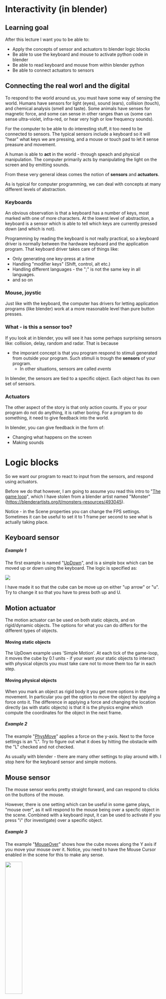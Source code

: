 # Interactivity (in blender)

## Learning goal
After this lecture I want you to be able to:

* Apply the concepts of sensor and actuators to blender logic blocks
* Be able to use the keyboard and mouse to activate python code in blender
* Be able to read keyboard and mouse from within blender python
* Be able to connect actuators to sensors

## Connecting the real worl and the digital
To respond to the world around us, you must have some way of sensing the world. Humans have sensors for light (eyes), sound (ears), collision (touch), and chemical analysis (smell and taste). Some animals have senses for magnetic force, and some can sense in other ranges than us (some can sense ultra-violet, infra-red, or hear very high or low frequency sounds).

For the computer to be able to do interesting stuff, it too need to be connected to sensors. The typical sensors include a keyboard so it will "hear" what keys we are pressing, and a mouse or touch pad to let it sense preasure and movement.

A human is able to **act** in the world - through speach and physical manipulation. The computer primarily acts by manipulating the light on the screen and by emitting sounds. 

From these very general ideas comes the notion of **sensors** and **actuators**.

As is typical for computer programming, we can deal with concepts at many different levels of abstraction.

### Keyboards
An obvious observation is that a keyboard has a number of keys, most marked with one of more characters. At the lowest level of abstraction, a keyboard is a sensor which is able to tell which keys are currently pressed down (and which is not).

Programming by reading the keyboard is not really practical, so a keyboard driver is normally between the hardware keyboard and the application program. That keyboard driver takes care of things like:

* Only generating one key-press at a time
* Handling "modifier keys" (Shift, control, alt etc.)
* Handling different languages - the ";" is not the same key in all languages.
* and so on

### Mouse, joystic
Just like with the keyboard, the computer has drivers for letting application programs (like blender) work at a more reasonable level than pure button presses.

### What - is this a sensor too?
If you look at in blender, you will see it has some perhaps surprising sensors like: collision, delay, random and radar. That is because

* the imporant concept is that you program respond to stimuli generated from outside your program. Such stimuli is trough the **sensors** of your program.
	* In other situations, sensors are called *events*

In blender, the sensors are tied to a specific object. Each object has its own set of sensors.

### Actuators
The other aspect of the story is that only action counts. If you or your program do not do anything, it is rather boring. For a program to do something, it need to give feedback into the world.

In blender, you can give feedback in the form of:

* Changing what happens on the screen
* Making sounds

# Logic blocks
So we want our program to react to input from the sensors, and respond using actuators.

Before we do that however, I am going to assume you read this intro to "[The game loop](BGEGuide-to-the-GameLoop.pdf)", which I have stolen from a blender artist named "Monster" (https://blenderartists.org/t/monsters-resources/493045).

Notice - in the Scene properties you can change the FPS settings. Sometimes it can be useful to set it to 1 frame per second to see what is actually taking place.

## Keyboard sensor
##### Example 1
The first example is named "[UpDown](blend/UpDown.blend)", and is a simple box which can be moved up or down using the keyboard. The logic is specified as:

<img src="img/UpDownLogic.png">

I have made it so that the cube can be move up on either "up arrow" or "u". Try to change it so that you have to press both up and U.

## Motion actuator
The motion actuator can be used on both static objects, and on rigid/dynamic objects. The options for what you can do differs for the different types of objects.

#### Moving static objects
The UpDown example uses 'Simple Motion'. At each tick of the game-loop, it moves the cube by 0.1 units - if your want your static objects to interact with physical objects you must take care not to move them too far in each step.

#### Moving physical objects
When you mark an object as rigid body it you get more options in the movement. In particular you get the option to move the object by applying a force onto it. 
The difference in applying a force and changing the location directly (as with static objects) is that it is the physics engine which compute the coordinates for the object in the next frame.

##### Example 2
The example "[PhysMove](blend/PhysMove.blend)" applies a force on the y-axis. Next to the force settings is an "L". Try to figure out what it does by hitting the obstacle with the "L" checked and not checked.

As usually with blender - there are many other settings to play around with. I stop here for the keyboard sensor and simple motions.

## Mouse sensor
The mouse sensor works pretty straight forward, and can respond to clicks on the buttons of the mouse.

However, there is one setting which can be useful in some game plays, "mouse over", as it will respond to the mouse being over a specfic object in the scene. Combined with a keyboard input, it can be used to activate if you press "i" (for investigate) over a specific object.

##### Example 3
The example "[MouseOver](blend/MouseOver.blend)" shows how the cube moves along the Y axis if you move your mouse over it. Notice, you need to have the Mouse Cursor enabled in the scene for this to make any sense.

<img width="33%" src="img/EnableMouseCursor.png">

## Sound activator
To add sound effects, you need to use a sound actuator. It has different settings, and I believe [the manual actually describe them fairly well](https://docs.blender.org/manual/en/latest/game_engine/logic/actuators/types/sound.html).

##### Example 4
The example "[Sound](blend/Sound.blend)" plays the boing sound when you move the cursor over the cube. Notice, the play mode of the actuator is set to "Play End", which will play the sound to the end, and ignore other signals to start playing while it is still finishing its first sound.

## Colision sensor
The collision sensor activates if the bounding box of object it is attached to is hits the bounding box of some other object. 

##### Example 5
In the example "[Boings](blend/Boings.blend)" a boing sound will be played each time one of the blue balls hits something.

## Delay, always and Edit object
The "[BallMill](blend/BallMill.blend)" uses a few other sensors and actuators. The main build is a mill wheel which is hinged on a stand. There is a feeder box that collects the balls, and the gravity and mass of the balls force the wheel to turn.

Besides the build, it is necessary to produce new balls at a steady rate, and in order for the balls not to fill up the universe, they die after a while. Lets see how this is done.

##### Making new balls
The actuator "Edit object" has several settings, here I use the "Add object". The ball will be added at the location of the owner of the actuator - in this case it is an "Empty". The object to be added must exist already in the scene. I have hidden it in the second layer. It does not matter where it is, it is used as a template and a new copy is made each time the actuator fires

##### Making many new balls
The new ball actuator is tied to an "Always sensor". That sensor simply fires at each frame. Except in our case it has a "skip of 30 frames". At 60 FPS, that is two new balls every five second. 

Notice the "[True level triggering](https://docs.blender.org/manual/en/latest/game_engine/logic/sensors/introduction.html#game-engine-logic-sensors-common-options)":

<img width="75%" src="img/Always.png">

If you do not mark this one, the "Always" is actually run only once at the beginning of the game.

##### Making the balls die
If you select the ball in the other layer, you can see it has a delay sensor. It delays for 300 frames (5 seconds at 60 FPS), then fires. The actuator is again a "Edit object" actuator, this time with "End object" as the action.

## Combining logic bricks into a small game
As you know, I have drawn some of my examples from [the car game tutorial](http://blender.freemovies.co.uk/car-game-tutorials/).

There is a [section on getting the camera to work](https://www.youtube.com/watch?v=kJNnFw0Qlic) as shown in class. 

I could not resist, and made a gemstone mesh (see the the file `gemstone.py`). I cannot just do such thing in my head, and had to draw something to help me.

<img width="50%" src="img/Gemstone.png">

Honestly, it took me several tries until I finally wrote this little function:

```python
# computes an index based on a cyclus of N, and offset
def mod(a, N,offset):
    return (a % N) + offset
```

In my experience, you always need to be careful getting your modulus right so you can "count in cycles".

The function is used extensively to produce the gemstone mesh.

#### Lack of material
Notice, the `gemstone.py`does not produce material for the gemstone. Different materials are needed for different gemstones.
